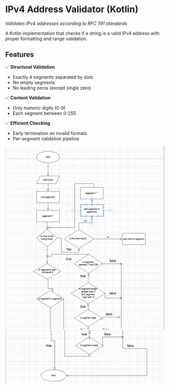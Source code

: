 # IPv4 Address Validator (Kotlin)

*Validates IPv4 addresses according to RFC 791 standards*

A Kotlin implementation that checks if a string is a valid IPv4 address with proper formatting and range validation.

## Features

✅ **Structural Validation**  
   - Exactly 4 segments separated by dots  
   - No empty segments  
   - No leading zeros (except single zero)

✅ **Content Validation**  
   - Only numeric digits (0-9)  
   - Each segment between 0-255  

✅ **Efficient Checking**  
   - Early termination on invalid formats  
   - Per-segment validation pipeline

   ![IPv4 Structure](./firstpart.png)
   ![IPv4 Structure](./secondpart.png)